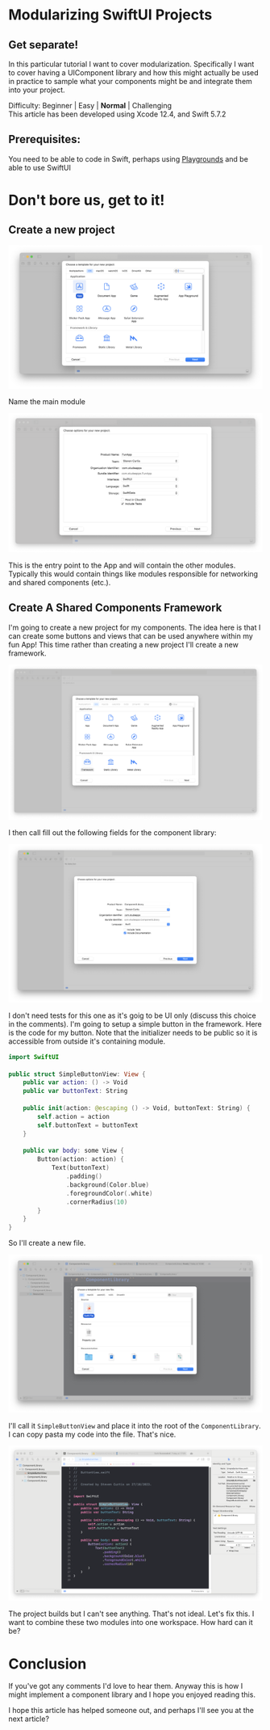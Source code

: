 # Modularizing SwiftUI Projects
## Get separate!

In this particular tutorial I want to cover modularization. Specifically I want to cover having a UIComponent library and how this might actually be used in practice to sample what your components might be and integrate them into your project.

Difficulty: Beginner | Easy | **Normal** | Challenging<br/>
This article has been developed using Xcode 12.4, and Swift 5.7.2

## Prerequisites:
You need to be able to code in Swift, perhaps using
[Playgrounds](https://medium.com/@stevenpcurtis.sc/coding-in-swift-playgrounds-1a5563efa089) and be able to use SwiftUI

# Don't bore us, get to it!
## Create a new project

![newproject.png](Images/newproject.png)

Name the main module

![mainmodule.png](Images/mainmodule.png)

This is the entry point to the App and will contain the other modules. Typically this would contain things like modules responsible for networking and shared components (etc.).

## Create A Shared Components Framework

I'm going to create a new project for my components. The idea here is that I can create some buttons and views that can be used anywhere within my fun App!
This time rather than creating a new project I'll create a new framework.

![framework.png](Images/framework.png)

I then call fill out the following fields for the component library:

![componentlibrary.png](Images/componentlibrary.png)

I don't need tests for this one as it's goig to be UI only (discuss this choice in the comments).
I'm going to setup a simple button in the framework. Here is the code for my button. Note that the initializer needs to be public so it is accessible from outside it's containing module.

```swift
import SwiftUI

public struct SimpleButtonView: View {
    public var action: () -> Void
    public var buttonText: String
    
    public init(action: @escaping () -> Void, buttonText: String) {
        self.action = action
        self.buttonText = buttonText
    }

    public var body: some View {
        Button(action: action) {
            Text(buttonText)
                .padding()
                .background(Color.blue)
                .foregroundColor(.white)
                .cornerRadius(10)
        }
    }
}
```

So I'll create a new file.

![newfile.png](Images/newfile.png)

I'll call it `SimpleButtonView` and place it into the root of the `ComponentLibrary`. I can copy pasta my code into the file. That's nice.

![simplebuttonview.png](Images/simplebuttonview.png)

The project builds but I can't see anything. That's not ideal. Let's fix this. I want to combine these two modules into one workspace. How hard can it be?










# Conclusion
If you've got any comments I'd love to hear them. Anyway this is how I might implement a component library and I hope you enjoyed reading this.

I hope this article has helped someone out, and perhaps I'll see you at the next article?

